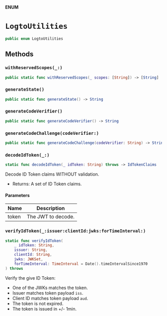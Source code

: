 **ENUM**

# `LogtoUtilities`

```swift
public enum LogtoUtilities
```

## Methods
### `withReservedScopes(_:)`

```swift
public static func withReservedScopes(_ scopes: [String]) -> [String]
```

### `generateState()`

```swift
public static func generateState() -> String
```

### `generateCodeVerifier()`

```swift
public static func generateCodeVerifier() -> String
```

### `generateCodeChallenge(codeVerifier:)`

```swift
public static func generateCodeChallenge(codeVerifier: String) -> String
```

### `decodeIdToken(_:)`

```swift
static func decodeIdToken(_ idToken: String) throws -> IdTokenClaims
```

Decode ID Token claims WITHOUT validation.
- Returns: A set of ID Token claims.

#### Parameters

| Name | Description |
| ---- | ----------- |
| token | The JWT to decode. |

### `verifyIdToken(_:issuer:clientId:jwks:forTimeInterval:)`

```swift
static func verifyIdToken(
    _ idToken: String,
    issuer: String,
    clientId: String,
    jwks: JWKSet,
    forTimeInterval: TimeInterval = Date().timeIntervalSince1970
) throws
```

Verify the give ID Token:
* One of the JWKs matches the token.
* Issuer matches token payload `iss`.
* Client ID matches token payload `aud`.
* The token is not expired.
* The token is issued in +/- 1min.
